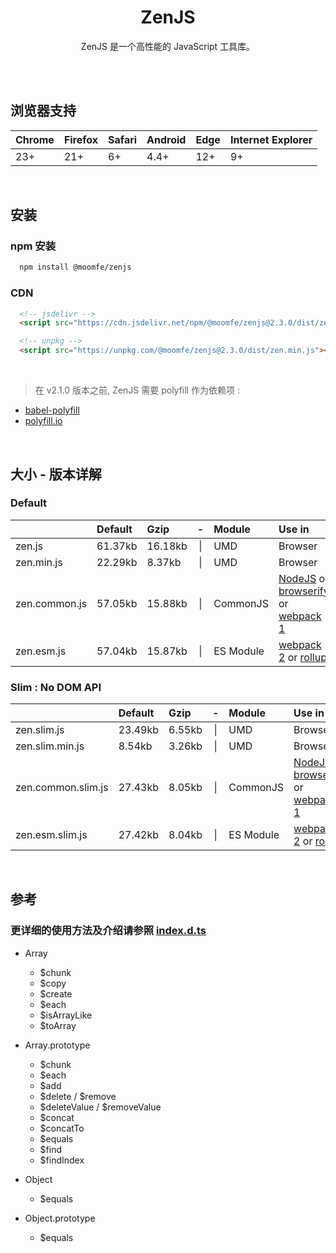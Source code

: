 <div align="center">
  <h1>ZenJS</h1>
  <p>
    ZenJS 是一个高性能的 JavaScript 工具库。
  </p>
</div>

<br>
<br>

## 浏览器支持

| Chrome | Firefox | Safari | Android | Edge | Internet Explorer |
| :-     | :-      | :-     | :-      | :-   | :-                |
| 23+    | 21+     | 6+     | 4.4+    | 12+  | 9+                |


<br>

## 安装

### npm 安装
```bash
  npm install @moomfe/zenjs
```

### CDN
```html
  <!-- jsdelivr -->
  <script src="https://cdn.jsdelivr.net/npm/@moomfe/zenjs@2.3.0/dist/zen.min.js"></script>
```
```html
  <!-- unpkg -->
  <script src="https://unpkg.com/@moomfe/zenjs@2.3.0/dist/zen.min.js"></script>
```


<br>

> 在 v2.1.0 版本之前, ZenJS 需要 polyfill 作为依赖项 :
* [babel-polyfill](https://babeljs.io/docs/usage/polyfill/)
* [polyfill.io](https://cdn.polyfill.io/v2/docs/)

<br>

## 大小 - 版本详解

### Default
|                    | Default | Gzip    |  -  | Module    | Use in  |
| :-                 | :-      | :-      | :-: | :-        | :-      |
| zen.js             | 61.37kb | 16.18kb | \|  | UMD       | Browser |
| zen.min.js         | 22.29kb | 8.37kb | \|  | UMD       | Browser |
| zen.common.js      | 57.05kb | 15.88kb | \|  | CommonJS  | [NodeJS](https://nodejs.org) or [browserify](http://browserify.org) or [webpack 1](https://webpack.github.io) |
| zen.esm.js         | 57.04kb | 15.87kb | \|  | ES Module | [webpack 2](https://webpack.js.org) or [rollup](http://rollupjs.org) |

### Slim : No DOM API
|                    | Default | Gzip    |  -  | Module    | Use in  |
| :-                 | :-      | :-      | :-: | :-        | :-      |
| zen.slim.js        | 23.49kb | 6.55kb | \|  | UMD       | Browser |
| zen.slim.min.js    | 8.54kb | 3.26kb | \|  | UMD       | Browser |
| zen.common.slim.js | 27.43kb | 8.05kb | \|  | CommonJS  | [NodeJS](https://nodejs.org) or [browserify](http://browserify.org) or [webpack 1](https://webpack.github.io) |
| zen.esm.slim.js    | 27.42kb | 8.04kb | \|  | ES Module | [webpack 2](https://webpack.js.org) or [rollup](http://rollupjs.org) |

<br>

## 参考
### 更详细的使用方法及介绍请参照 [index.d.ts](./index.d.ts)


- Array
  - $chunk
  - $copy
  - $create
  - $each
  - $isArrayLike
  - $toArray

- Array.prototype
  - $chunk
  - $each
  - $add
  - $delete / $remove
  - $deleteValue / $removeValue
  - $concat
  - $concatTo
  - $equals
  - $find
  - $findIndex

- Object
  - $equals

- Object.prototype
  - $equals




  <!-- - $get
  - $inArray
  - $set / $edit
  - $move
  - $moveRange
  - $push
  - $unshift
  - $pop
  - $shift

- document
  - $cookie
  - $deleteCookie / $removeCookie
  - $id
  - $ready
  - $query
  - $queryFirst

- Element.prototype
  - \_index
  - \_nodeName
  - \_width
  - \_height
  - \_val / \_value
  - \_html
  - $addClass
  - $deleteClass / $removeClass
  - $hasClass
  - $toggleClass
  - $append
  - $prepend
  - $before
  - $after
  - $child / $children
  - $first / $firstChild
  - $last / $lastChild
  - $is
  - $not
  - $query
  - $queryFirst
  - $delete / $remove
  - $replaceWith / $replace
  - $parent
  - $parents
  - $next
  - $prev
  - $nextAll
  - $prevAll
  - $siblings
  - $selectText

- EventTarget.prototype
  - $data
  - $hasData
  - $deleteData / $removeData
  - $on
  - $one / $once
  - $off
  - $emit

- Math
  - $plus / $jia
  - $minus / $jian
  - $multiply / $cheng
  - $divide / $chu
  - $mean
  - $random
  - $randomPlus

- Number
  - $isNumber

- Object
  - $assign
  - $create
  - $each
  - $isEmptyObject
  - $isPlainObject

- Object.prototype
  - $delete / $remove
  - $deleteValue / $removeValue
  - $get
  - $set / $edit
  - $self
  - \_\_self\_\_

- String
  - $random
  - $someRandom

- String.prototype
  - $toCapitalize
  - $replaceAll

- window
  - $ready
  - $typeof
  - $querystring.stringify
  - $querystring.parse -->

<br>

## 在本地构建ZenJS

克隆到本地:
```bash
git clone https://github.com/MoomFE/ZenJS.git
```
安装依赖项:
```bash
cd ZenJS && npm install
```
构建项目:
```bash
npm run build
```
实时监听项目修改:
```bash
npm run watch
```

<br>

## License

ZenJS is licensed under a [MIT  License](./LICENSE).